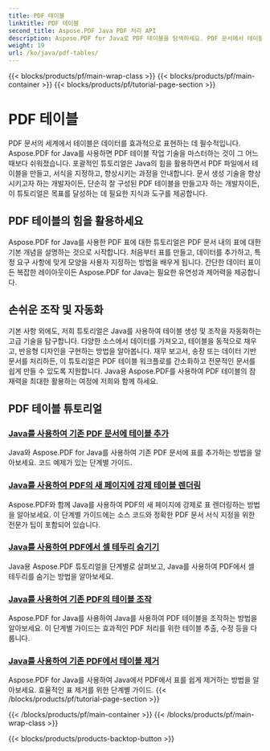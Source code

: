 ```yaml
---
title: PDF 테이블
linktitle: PDF 테이블
second_title: Aspose.PDF Java PDF 처리 API
description: Aspose.PDF for Java로 PDF 테이블을 탐색하세요. PDF 문서에서 테이블을 손쉽게 만들고 조작하세요.
weight: 19
url: /ko/java/pdf-tables/
---
```


{{< blocks/products/pf/main-wrap-class >}}
{{< blocks/products/pf/main-container >}}
{{< blocks/products/pf/tutorial-page-section >}}

# PDF 테이블


PDF 문서의 세계에서 테이블은 데이터를 효과적으로 표현하는 데 필수적입니다. Aspose.PDF for Java를 사용하면 PDF 테이블 작업 기술을 마스터하는 것이 그 어느 때보다 쉬워졌습니다. 포괄적인 튜토리얼은 Java의 힘을 활용하면서 PDF 파일에서 테이블을 만들고, 서식을 지정하고, 향상시키는 과정을 안내합니다. 문서 생성 기술을 향상시키고자 하는 개발자이든, 단순히 잘 구성된 PDF 테이블을 만들고자 하는 개발자이든, 이 튜토리얼은 목표를 달성하는 데 필요한 지식과 도구를 제공합니다.

## PDF 테이블의 힘을 활용하세요

Aspose.PDF for Java를 사용한 PDF 표에 대한 튜토리얼은 PDF 문서 내의 표에 대한 기본 개념을 설명하는 것으로 시작합니다. 처음부터 표를 만들고, 데이터를 추가하고, 특정 요구 사항에 맞게 모양을 사용자 지정하는 방법을 배우게 됩니다. 간단한 데이터 표이든 복잡한 레이아웃이든 Aspose.PDF for Java는 필요한 유연성과 제어력을 제공합니다.

## 손쉬운 조작 및 자동화

기본 사항 외에도, 저희 튜토리얼은 Java를 사용하여 테이블 생성 및 조작을 자동화하는 고급 기술을 탐구합니다. 다양한 소스에서 데이터를 가져오고, 테이블을 동적으로 채우고, 반응형 디자인을 구현하는 방법을 알아봅니다. 재무 보고서, 송장 또는 데이터 기반 문서를 처리하든, 이 튜토리얼은 PDF 테이블 워크플로를 간소화하고 전문적인 문서를 쉽게 만들 수 있도록 지원합니다. Java용 Aspose.PDF를 사용하여 PDF 테이블의 잠재력을 최대한 활용하는 여정에 저희와 함께 하세요.

## PDF 테이블 튜토리얼
### [Java를 사용하여 기존 PDF 문서에 테이블 추가](./add-table-in-existing-pdf-document-using-java/)
Java와 Aspose.PDF for Java를 사용하여 기존 PDF 문서에 표를 추가하는 방법을 알아보세요. 코드 예제가 있는 단계별 가이드.
### [Java를 사용하여 PDF의 새 페이지에 강제 테이블 렌더링](./force-table-rendering-on-new-page-in-pdf-using-java/)
Aspose.PDF와 함께 Java를 사용하여 PDF의 새 페이지에 강제로 표 렌더링하는 방법을 알아보세요. 이 단계별 가이드에는 소스 코드와 정확한 PDF 문서 서식 지정을 위한 전문가 팁이 포함되어 있습니다.
### [Java를 사용하여 PDF에서 셀 테두리 숨기기](./hide-spanned-cell-border-in-pdf-using-java/)
Java용 Aspose.PDF 튜토리얼을 단계별로 살펴보고, Java를 사용하여 PDF에서 셀 테두리를 숨기는 방법을 알아보세요.
### [Java를 사용하여 기존 PDF의 테이블 조작](./manipulate-tables-in-existing-pdf-using-java/)
Aspose.PDF for Java를 사용하여 Java를 사용하여 PDF 테이블을 조작하는 방법을 알아보세요. 이 단계별 가이드는 효과적인 PDF 처리를 위한 테이블 추출, 수정 등을 다룹니다.
### [Java를 사용하여 기존 PDF에서 테이블 제거](./remove-tables-from-existing-pdf-using-java/)
Aspose.PDF for Java를 사용하여 Java에서 PDF에서 표를 쉽게 제거하는 방법을 알아보세요. 효율적인 표 제거를 위한 단계별 가이드.
{{< /blocks/products/pf/tutorial-page-section >}}

{{< /blocks/products/pf/main-container >}}
{{< /blocks/products/pf/main-wrap-class >}}

{{< blocks/products/products-backtop-button >}}
